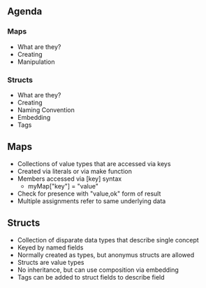 ## Agenda

### Maps
- What are they?
- Creating
- Manipulation

### Structs
- What are they?
- Creating
- Naming Convention
- Embedding
- Tags


## Maps
- Collections of value types that are accessed via keys
- Created via literals or via make function
- Members accessed via [key] syntax
   - myMap["key"] = "value"
- Check for presence with "value,ok" form of result
- Multiple assignments refer to same underlying data 


## Structs
- Collection of disparate data types that describe single concept
- Keyed by named fields
- Normally created as types, but anonymus structs are allowed
- Structs are value types
- No inheritance, but can use composition via embedding
- Tags can be added to struct fields to describe field